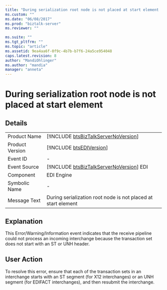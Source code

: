 ```yaml
---
title: "During serialization root node is not placed at start element | Microsoft Docs"
ms.custom: ""
ms.date: "06/08/2017"
ms.prod: "biztalk-server"
ms.reviewer: ""

ms.suite: ""
ms.tgt_pltfrm: ""
ms.topic: "article"
ms.assetid: 9ea4aa6f-0f9c-4b7b-b7f6-24a5ce954048
caps.latest.revision: 8
author: "MandiOhlinger"
ms.author: "mandia"
manager: "anneta"
---
```

# During serialization root node is not placed at start element
## Details  
  
|                 |                                                                                         |
|-----------------|-----------------------------------------------------------------------------------------|
|  Product Name   |   [!INCLUDE [btsBizTalkServerNoVersion](../includes/btsbiztalkservernoversion-md.md)]   |
| Product Version |               [!INCLUDE [btsEDIVersion](../includes/btsediversion-md.md)]               |
|    Event ID     |                                            -                                            |
|  Event Source   | [!INCLUDE [btsBizTalkServerNoVersion](../includes/btsbiztalkservernoversion-md.md)] EDI |
|    Component    |                                       EDI Engine                                        |
|  Symbolic Name  |                                            -                                            |
|  Message Text   |              During serialization root node is not placed at start element              |
  
## Explanation  
 This Error/Warning/Information event indicates that the receive pipeline could not process an incoming interchange because the transaction set does not start with an ST or UNH header.  
  
## User Action  
 To resolve this error, ensure that each of the transaction sets in an interchange starts with an ST segment (for X12 interchanges) or an UNH segment (for EDIFACT interchanges), and then resubmit the interchange.
